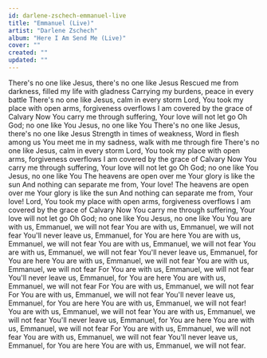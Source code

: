 ```yaml
---
id: darlene-zschech-emmanuel-live
title: "Emmanuel (Live)"
artist: "Darlene Zschech"
album: "Here I Am Send Me (Live)"
cover: ""
created: ""
updated: ""
---
```


There's no one like Jesus, there's no one like Jesus
Rescued me from darkness, filled my life with gladness
Carrying my burdens, peace in every battle
There's no one like Jesus, calm in every storm
Lord, You took my place with open arms, forgiveness overflows
I am covered by the grace of Calvary
Now You carry me through suffering, Your love will not let go
Oh God; no one like You
Jesus, no one like You
There's no one like Jesus, there's no one like Jesus
Strength in times of weakness, Word in flesh among us
You meet me in my sadness, walk with me through fire
There's no one like Jesus, calm in every storm
Lord, You took my place with open arms, forgiveness overflows
I am covered by the grace of Calvary
Now You carry me through suffering, Your love will not let go
Oh God; no one like You
Jesus, no one like You
The heavens are open over me
Your glory is like the sun
And nothing can separate me from, Your love!
The heavens are open over me
Your glory is like the sun
And nothing can separate me from, Your love!
Lord, You took my place with open arms, forgiveness overflows
I am covered by the grace of Calvary
Now You carry me through suffering, Your love will not let go
Oh God; no one like You
Jesus, no one like You
You are with us, Emmanuel, we will not fear
You are with us, Emmanuel, we will not fear
You'll never leave us, Emmanuel, for You are here
You are with us, Emmanuel, we will not fear
You are with us, Emmanuel, we will not fear
You are with us, Emmanuel, we will not fear
You'll never leave us, Emmanuel, for You are here
You are with us, Emmanuel, we will not fear
You are with us, Emmanuel, we will not fear
For You are with us, Emmanuel, we will not fear
You'll never leave us, Emmanuel, for You are here
You are with us, Emmanuel, we will not fear
For You are with us, Emmanuel, we will not fear
For You are with us, Emmanuel, we will not fear
You'll never leave us, Emmanuel, for You are here
You are with us, Emmanuel, we will not fear!
You are with us, Emmanuel, we will not fear
You are with us, Emmanuel, we will not fear
You'll never leave us, Emmanuel, for You are here
You are with us, Emmanuel, we will not fear
For You are with us, Emmanuel, we will not fear
You are with us, Emmanuel, we will not fear
You'll never leave us, Emmanuel, for You are here
You are with us, Emmanuel, we will not fear.